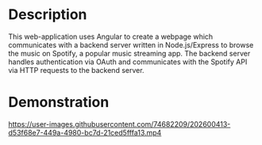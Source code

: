 # Description
This web-application uses Angular to create a webpage which communicates with a backend server written in Node.js/Express to browse the music on Spotify, a popular music streaming app. The backend server handles authentication via OAuth and communicates with the Spotify API via HTTP requests to the backend server.

# Demonstration
https://user-images.githubusercontent.com/74682209/202600413-d53f68e7-449a-4980-bc7d-21ced5fffa13.mp4
